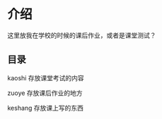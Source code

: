 # 介绍

这里放我在学校的时候的课后作业，或者是课堂测试？



## 目录

kaoshi     存放课堂考试的内容

zuoye      存放课后作业的地方

keshang  存放课上写的东西

